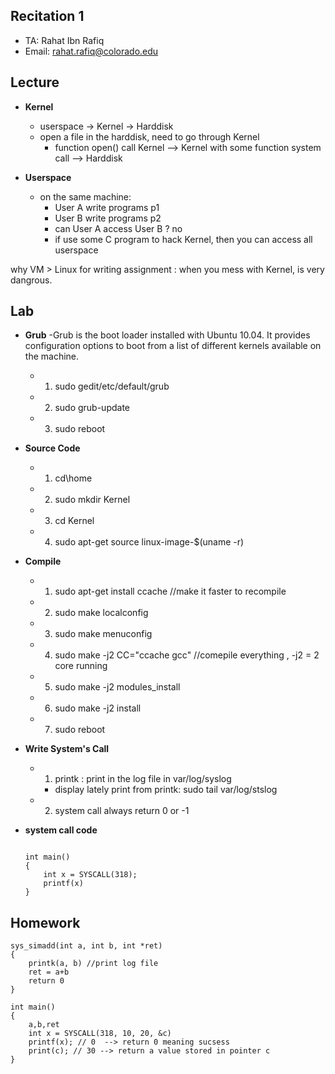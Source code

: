 Recitation 1
----------------------


* TA: Rahat Ibn Rafiq
* Email: rahat.rafiq@colorado.edu 

Lecture
--------
 
* **Kernel** 
 	- userspace -> Kernel -> Harddisk
 	- open a file in the harddisk, need to go through Kernel
 		- function open() call Kernel --> Kernel with some function system call --> Harddisk

* **Userspace** 
	- on the same machine:
		- User A  write  programs p1
		- User B  write  programs p2
		- can User A access User B ? no
		- if use some C program to hack Kernel, then you can access all userspace

why VM > Linux for writing assignment : when you mess with Kernel, is very dangrous.

Lab
------
* **Grub**
	-Grub is the boot loader installed with Ubuntu 10.04. It provides configuration options
to boot from a list of different kernels available on the machine. 
	
	- 1. sudo gedit/etc/default/grub
	- 2. sudo grub-update
	- 3. sudo reboot

* **Source Code**
	- 1. cd\home
	- 2. sudo mkdir Kernel
	- 3. cd Kernel
	- 4. sudo apt-get source linux-image-$(uname -r)


* **Compile**
	- 1. sudo apt-get install ccache  //make it faster to recompile
	- 2. sudo make localconfig
	- 3. sudo make menuconfig
	- 4. sudo make -j2 CC="ccache gcc" //comepile everything , -j2 = 2 core running
	- 5. sudo make -j2 modules_install
	- 6. sudo make -j2 install
	- 7. sudo reboot

* **Write System's Call**
	- 1. printk : print in the log file in var/log/syslog
		- display lately print from printk: sudo tail var/log/stslog
	- 2. system call always return 0 or -1


* **system call code**
	```

	int main()
	{
		int x = SYSCALL(318);
		printf(x)
	}
 	
 	```


Homework
------------

	sys_simadd(int a, int b, int *ret)
	{
		printk(a, b) //print log file
		ret = a+b
		return 0
	}

	int main()
	{
		a,b,ret
		int x = SYSCALL(318, 10, 20, &c)
		printf(x); // 0  --> return 0 meaning sucsess
		print(c); // 30 --> return a value stored in pointer c
	}










